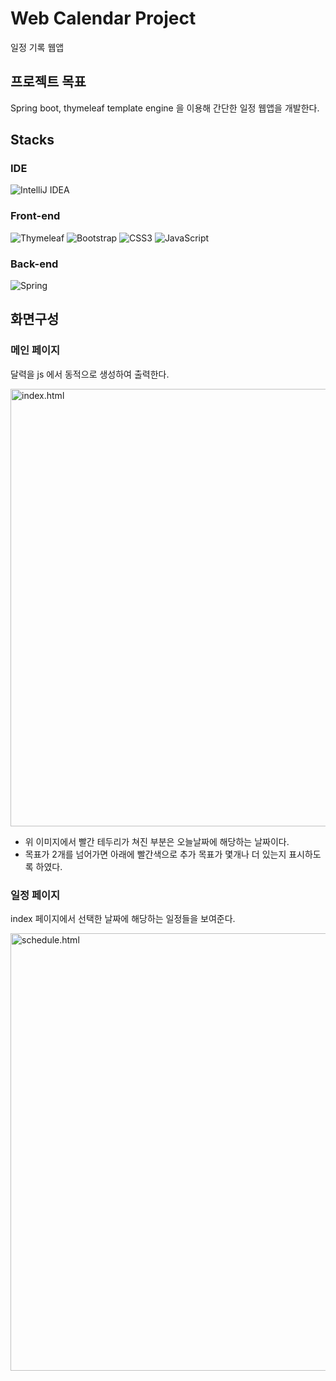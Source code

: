 # Web Calendar Project
일정 기록 웹앱


## 프로젝트 목표
Spring boot, thymeleaf template engine 을 이용해 간단한 일정 웹앱을 개발한다.


## Stacks
### IDE
![IntelliJ IDEA](https://img.shields.io/badge/IntelliJIDEA-000000.svg?style=for-the-badge&logo=intellij-idea&logoColor=white)
### Front-end
![Thymeleaf](https://img.shields.io/badge/Thymeleaf-%23005C0F.svg?style=for-the-badge&logo=Thymeleaf&logoColor=white)
![Bootstrap](https://img.shields.io/badge/bootstrap-%238511FA.svg?style=for-the-badge&logo=bootstrap&logoColor=white)
![CSS3](https://img.shields.io/badge/css3-%231572B6.svg?style=for-the-badge&logo=css3&logoColor=white)
![JavaScript](https://img.shields.io/badge/javascript-%23323330.svg?style=for-the-badge&logo=javascript&logoColor=%23F7DF1E)

### Back-end
![Spring](https://img.shields.io/badge/spring-%236DB33F.svg?style=for-the-badge&logo=spring&logoColor=white)




## 화면구성
### 메인 페이지
달력을 js 에서 동적으로 생성하여 출력한다.


<img alt="index.html" width="700" src="https://github.com/sailer10/my-calender/assets/80940663/a4002c6b-e9aa-4f63-af35-f0ac741e9b6e">


* 위 이미지에서 빨간 테두리가 쳐진 부분은 오늘날짜에 해당하는 날짜이다.
* 목표가 2개를 넘어가면 아래에 빨간색으로 추가 목표가 몇개나 더 있는지 표시하도록 하였다.


### 일정 페이지
index 페이지에서 선택한 날짜에 해당하는 일정들을 보여준다.


<img alt="schedule.html" width="700" src="https://github.com/sailer10/my-calender/assets/80940663/1e80add9-82c5-422b-b0cf-1c73b5299450">

